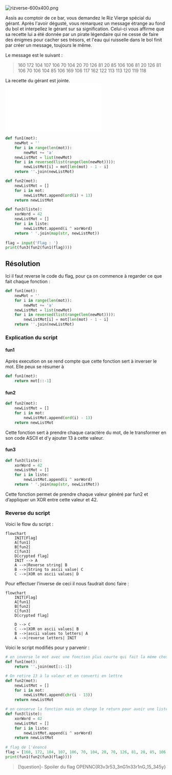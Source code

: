 ![rizverse-600x400.png](https://ctf2023.hackagou.nc/files/6934d3f08f4d0f825553a550f0c78a3b/rizverse-600x400.png)

Assis au comptoir de ce bar, vous demandez le Riz Vierge spécial du gérant. Après l'avoir dégusté, vous remarquez un message étrange au fond du bol et interpellez le gérant sur sa signification. Celui-ci vous affirme que sa recette lui a été donnée par un pirate légendaire qui ne cesse de faire des énigmes pour cacher ses trésors, et l'eau qui ruisselle dans le bol finit par créer un message, toujours le même.

Le message est le suivant :

> 160 172 104 107 106 70 104 20 70 126 81 20 85 106 106 81 20 126 81 106 70 106 104 85 106 169 106 117 162 122 113 113 120 119 118

La recette du gérant est jointe.
![rizverse](../../../../attachements/rizverse.py)

```python
def fun1(mot):
    newMot = ''
    for i in range(len(mot)):
        newMot += 'a'
    newListMot = list(newMot)
    for i in reversed(list(range(len(newMot)))):
        newListMot[i] = mot[len(mot) - 1 - i]
    return ''.join(newListMot)

def fun2(mot):
    newListMot = []
    for i in mot:
        newListMot.append(ord(i) + 13)
    return newListMot

def fun3(liste):
    xorWord = 42
    newListMot = []
    for i in liste:
        newListMot.append(i ^ xorWord)
    return ' '.join(map(str, newListMot))
    
flag = input('Flag : ')
print(fun3(fun2(fun1(flag))))
```


## Résolution

Ici il faut reverse le code du flag, pour ça on commence à regarder ce que fait chaque fonction : 
```python
def fun1(mot):
    newMot = ''
    for i in range(len(mot)):
        newMot += 'a'
    newListMot = list(newMot)
    for i in reversed(list(range(len(newMot)))):
        newListMot[i] = mot[len(mot) - 1 - i]
    return ''.join(newListMot)
```

### Explication du script
#### fun1
Après execution on se rend compte que cette fonction sert à inverser le mot.
Elle peux se résumer à 
```python
def fun1(mot):
	return mot[::-1]
```

#### fun2
```python
def fun2(mot):
    newListMot = []
    for i in mot:
        newListMot.append(ord(i) - 13)
    return newListMot
```

Cette fonction sert à prendre chaque caractère du mot, de le transformer en son code ASCII et d’y ajouter 13 à cette valeur.

#### fun3
```python
def fun3(liste):
    xorWord = 42
    newListMot = []
    for i in liste:
        newListMot.append(i ^ xorWord)
    return ' '.join(map(str, newListMot))
```

Cette fonction permet de prendre chaque valeur généré par fun2 et d’appliquer un XOR entre cette valeur et 42.

### Reverse du script
Voici le flow du script : 
```mermaid
flowchart 
	INIT[Flag]
    A[fun1]
    B[fun2]
    C[fun3]
    D[crypted flag]
    INIT --> A
    A -->|Reverse string| B
    B -->|String to ascii value| C
    C -->|XOR on ascii values| D
```

Pour effectuer l’inverse de ceci il nous faudrait donc faire : 
```mermaid
flowchart 
	INIT[Flag]
    A[fun1]
    B[fun2]
    C[fun3]
    D[crypted flag]

	D --> C
	C -->|XOR on ascii values| B
	B -->|ascii values to letters| A
	A -->|reverse letters| INIT
```

Voici le script modifiés pour y parvenir :
```python
# on inverse le mot avec une fonction plus courte qui fait la même chose. Mais celle de base suffit aussi
def fun1(mot):
    return ''.join(mot[::-1])

# On retire 13 à la valeur et on converti en lettre
def fun2(mot):
    newListMot = []
    for i in mot:
        newListMot.append(chr(i - 13))
    return newListMot

# on conserve la fonction mais on change le return pour avoir une liste au lieu d'un string
def fun3(liste):
    xorWord = 42
    newListMot = []
    for i in liste:
        newListMot.append(i ^ xorWord)
    return newListMot
    
# flag de l'énoncé
flag = [160, 172, 104, 107, 106, 70, 104, 20, 70, 126, 81, 20, 85, 106, 106, 81, 20, 126, 81, 106, 70, 106, 104, 85, 106, 169, 106, 117, 162, 122, 113, 113, 120, 119, 118]
print(fun1(fun2(fun3(flag))))
```

>[!question]- Spoiler du flag
> OPENNC{R3v3r53_3nG1n33r1nG_15_345y}

